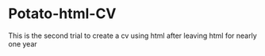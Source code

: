 # Potato-html-CV
This is the second trial to create a cv using html after leaving html for nearly one year
